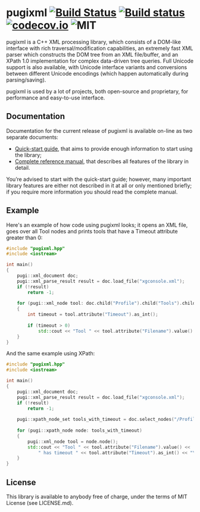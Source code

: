 pugixml [![Build Status](https://travis-ci.org/zeux/pugixml.svg?branch=master)](https://travis-ci.org/zeux/pugixml) [![Build status](https://ci.appveyor.com/api/projects/status/9hdks1doqvq8pwe7/branch/master?svg=true)](https://ci.appveyor.com/project/zeux/pugixml) [![codecov.io](https://codecov.io/github/zeux/pugixml/coverage.svg?branch=master)](https://codecov.io/github/zeux/pugixml?branch=master) ![MIT](https://img.shields.io/badge/license-MIT-blue.svg)
=======

pugixml is a C++ XML processing library, which consists of a DOM-like interface with rich traversal/modification
capabilities, an extremely fast XML parser which constructs the DOM tree from an XML file/buffer, and an XPath 1.0
implementation for complex data-driven tree queries. Full Unicode support is also available, with Unicode interface
variants and conversions between different Unicode encodings (which happen automatically during parsing/saving).

pugixml is used by a lot of projects, both open-source and proprietary, for performance and easy-to-use interface.

## Documentation

Documentation for the current release of pugixml is available on-line as two separate documents:

* [Quick-start guide](https://pugixml.org/docs/quickstart.html), that aims to provide enough information to start using the library;
* [Complete reference manual](https://pugixml.org/docs/manual.html), that describes all features of the library in detail.

You’re advised to start with the quick-start guide; however, many important library features are either not described in it at all or only mentioned briefly; if you require more information you should read the complete manual.

## Example

Here's an example of how code using pugixml looks; it opens an XML file, goes over all Tool nodes and prints tools that have a Timeout attribute greater than 0:

```c++
#include "pugixml.hpp"
#include <iostream>

int main()
{
    pugi::xml_document doc;
    pugi::xml_parse_result result = doc.load_file("xgconsole.xml");
    if (!result)
        return -1;
        
    for (pugi::xml_node tool: doc.child("Profile").child("Tools").children("Tool"))
    {
        int timeout = tool.attribute("Timeout").as_int();
        
        if (timeout > 0)
            std::cout << "Tool " << tool.attribute("Filename").value() << " has timeout " << timeout << "\n";
    }
}
```

And the same example using XPath:

```c++
#include "pugixml.hpp"
#include <iostream>

int main()
{
    pugi::xml_document doc;
    pugi::xml_parse_result result = doc.load_file("xgconsole.xml");
    if (!result)
        return -1;
        
    pugi::xpath_node_set tools_with_timeout = doc.select_nodes("/Profile/Tools/Tool[@Timeout > 0]");
    
    for (pugi::xpath_node node: tools_with_timeout)
    {
        pugi::xml_node tool = node.node();
        std::cout << "Tool " << tool.attribute("Filename").value() <<
            " has timeout " << tool.attribute("Timeout").as_int() << "\n";
    }
}
```


## License

This library is available to anybody free of charge, under the terms of MIT License (see LICENSE.md).

